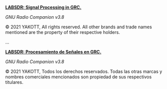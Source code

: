 [**LABSDR: Signal Processing in GRC.**](https://youtube.com/playlist?list=PLZIQVCPY0T5YgppsTsW3EgYIT9UDQhvdG)

*GNU Radio Companion v3.8*

© 2021 YAKOTT, All rights reserved. All other brands and trade names mentioned are the property of their respective holders.

...

[**LABSDR: Procesamiento de Señales en GRC.**](https://youtube.com/playlist?list=PLZIQVCPY0T5YgppsTsW3EgYIT9UDQhvdG)

*GNU Radio Companion v3.8*

© 2021 YAKOTT, Todos los derechos reservados. Todas las otras marcas y nombres comerciales mencionados son propiedad de sus respectivos titulares.

